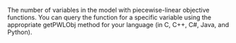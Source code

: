 The number of variables in the model with piecewise-linear objective functions. You can query the function for a
specific variable using the appropriate getPWLObj method for your language (in C, C++, C#, Java, and Python).